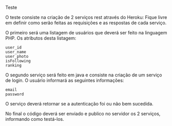 Teste

O teste consiste na criação de 2 serviços rest através do Heroku:
Fique livre em definir como serão feitas as requisições e as respostas de cada serviço. 

O primeiro será uma listagem de usuários que deverá ser feito na linguagem PHP. Os atributos desta listagem:

    user_id
    user_name
    user_photo
    isFollowing
    ranking


O segundo serviço será feito em java e consiste na criação de um  serviço de login. O usuário informará as seguintes informações:

    email
    password


O serviço deverá retornar se a autenticação foi ou não bem sucedida.



No final o código deverá ser enviado e publico no servidor os 2 serviços, informando como testá-los.